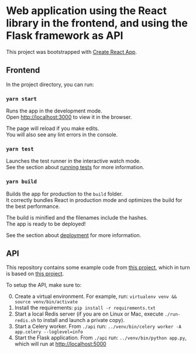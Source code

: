 # Web application using the React library in the frontend, and using the Flask framework as API

This project was bootstrapped with [Create React App](https://github.com/facebook/create-react-app).

## Frontend

In the project directory, you can run:

### `yarn start`

Runs the app in the development mode.\
Open [http://localhost:3000](http://localhost:3000) to view it in the browser.

The page will reload if you make edits.\
You will also see any lint errors in the console.

### `yarn test`

Launches the test runner in the interactive watch mode.\
See the section about [running tests](https://facebook.github.io/create-react-app/docs/running-tests) for more information.

### `yarn build`

Builds the app for production to the `build` folder.\
It correctly bundles React in production mode and optimizes the build for the best performance.

The build is minified and the filenames include the hashes.\
The app is ready to be deployed!

See the section about [deployment](https://facebook.github.io/create-react-app/docs/deployment) for more information.

## API

This repository contains some example code from [this project](https://github.com/jwhelland/flask-socketio-celery-example), which in turn is based on [this project](https://github.com/miguelgrinberg/flask-celery-example).  

To setup the API, make sure to:

0. Create a virtual environment. For example, run: `virtualenv venv && source venv/bin/activate`
1. Install the requirements: `pip install -r requirements.txt`
2. Start a local Redis server (if you are on Linux or Mac, execute `./run-redis.sh` to install and launch a private copy).
3. Start a Celery worker. From `./api` run: `../venv/bin/celery worker -A app.celery --loglevel=info`
4. Start the Flask application. From `./api` run: `../venv/bin/python app.py`, which will run at [http://localhost:5000](http://localhost:5000)
